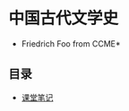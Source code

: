 # 中国古代文学史
* Friedrich Foo from CCME*
## 目录
- [课堂笔记](https://github.com/FriedrichFoo/Reading-Notes/blob/master/Chinese-Literature/课堂笔记)
